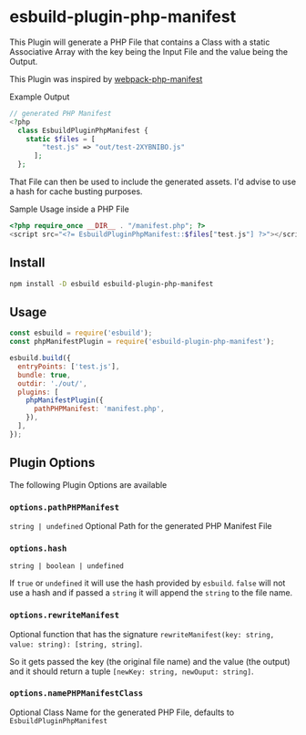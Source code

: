 # esbuild-plugin-php-manifest

This Plugin will generate a PHP File that contains a Class with a static Associative Array with the key being the Input File and the value being the Output.

This Plugin was inspired by [webpack-php-manifest](https://www.npmjs.com/package/webpack-php-manifest)

Example Output

```php
// generated PHP Manifest
<?php
  class EsbuildPluginPhpManifest {
    static $files = [
        "test.js" => "out/test-2XYBNIBO.js"
      ];
  };
```

That File can then be used to include the generated assets. I'd advise to use a hash for cache busting purposes.

Sample Usage inside a PHP File

```php
<?php require_once __DIR__ . "/manifest.php"; ?>
<script src="<?= EsbuildPluginPhpManifest::$files["test.js"] ?>"></script>
```

## Install

```bash
npm install -D esbuild esbuild-plugin-php-manifest
```

## Usage

```js
const esbuild = require('esbuild');
const phpManifestPlugin = require('esbuild-plugin-php-manifest');

esbuild.build({
  entryPoints: ['test.js'],
  bundle: true,
  outdir: './out/',
  plugins: [
    phpManifestPlugin({
      pathPHPManifest: 'manifest.php',
    }),
  ],
});
```

## Plugin Options

The following Plugin Options are available

### `options.pathPHPManifest`

`string | undefined` Optional Path for the generated PHP Manifest File

### `options.hash`

`string | boolean | undefined`

If `true` or `undefined` it will use the hash provided by `esbuild`. `false` will not use a hash and if passed a `string` it will append the `string` to the file name.

### `options.rewriteManifest`

Optional function that has the signature `rewriteManifest(key: string, value: string): [string, string]`.

So it gets passed the key (the original file name) and the value (the output) and it should return a tuple `[newKey: string, newOuput: string]`.

### `options.namePHPManifestClass`

Optional Class Name for the generated PHP File, defaults to `EsbuildPluginPhpManifest`